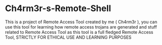 # Ch4rm3r-s-Remote-Shell
This is a project of Remote Access Tool created by me ( Ch4rm3r ), you can use this tool for learning how remote access trojans are generated and stuff related to Remote Access Tool as this tool is a full fledged Remote Access Tool, STRICTLY FOR ETHICAL USE AND LEARNING PURPOSES
